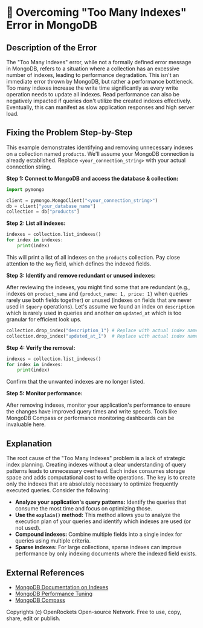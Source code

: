 # 🐞 Overcoming "Too Many Indexes" Error in MongoDB


## Description of the Error

The "Too Many Indexes" error, while not a formally defined error message in MongoDB, refers to a situation where a collection has an excessive number of indexes, leading to performance degradation.  This isn't an immediate error thrown by MongoDB, but rather a performance bottleneck.  Too many indexes increase the write time significantly as every write operation needs to update all indexes.  Read performance can also be negatively impacted if queries don't utilize the created indexes effectively.  Eventually, this can manifest as slow application responses and high server load.

## Fixing the Problem Step-by-Step

This example demonstrates identifying and removing unnecessary indexes on a collection named `products`.  We'll assume your MongoDB connection is already established.  Replace `<your_connection_string>` with your actual connection string.

**Step 1: Connect to MongoDB and access the database & collection:**

```python
import pymongo

client = pymongo.MongoClient("<your_connection_string>")
db = client["your_database_name"]
collection = db["products"]
```

**Step 2: List all indexes:**

```python
indexes = collection.list_indexes()
for index in indexes:
    print(index)
```

This will print a list of all indexes on the `products` collection.  Pay close attention to the `key` field, which defines the indexed fields.


**Step 3: Identify and remove redundant or unused indexes:**

After reviewing the indexes, you might find some that are redundant (e.g., indexes on `product_name` and `{product_name: 1, price: 1}` when queries rarely use both fields together) or unused (indexes on fields that are never used in `$query` operations).  Let's assume we found an index on `description` which is rarely used in queries and another on `updated_at` which is too granular for efficient look ups.

```python
collection.drop_index("description_1") # Replace with actual index name from list_indexes() output
collection.drop_index("updated_at_1")  # Replace with actual index name from list_indexes() output

```

**Step 4: Verify the removal:**

```python
indexes = collection.list_indexes()
for index in indexes:
    print(index)
```

Confirm that the unwanted indexes are no longer listed.

**Step 5: Monitor performance:**

After removing indexes, monitor your application's performance to ensure the changes have improved query times and write speeds.  Tools like MongoDB Compass or performance monitoring dashboards can be invaluable here.


## Explanation

The root cause of the "Too Many Indexes" problem is a lack of strategic index planning.  Creating indexes without a clear understanding of query patterns leads to unnecessary overhead. Each index consumes storage space and adds computational cost to write operations.  The key is to create only the indexes that are absolutely necessary to optimize frequently executed queries.  Consider the following:

* **Analyze your application's query patterns:** Identify the queries that consume the most time and focus on optimizing those.
* **Use the `explain()` method:**  This method allows you to analyze the execution plan of your queries and identify which indexes are used (or not used).
* **Compound indexes:** Combine multiple fields into a single index for queries using multiple criteria.
* **Sparse indexes:** For large collections, sparse indexes can improve performance by only indexing documents where the indexed field exists.

## External References

* [MongoDB Documentation on Indexes](https://www.mongodb.com/docs/manual/indexes/)
* [MongoDB Performance Tuning](https://www.mongodb.com/docs/manual/tutorial/optimize-for-performance/)
* [MongoDB Compass](https://www.mongodb.com/products/compass)


Copyrights (c) OpenRockets Open-source Network. Free to use, copy, share, edit or publish.

